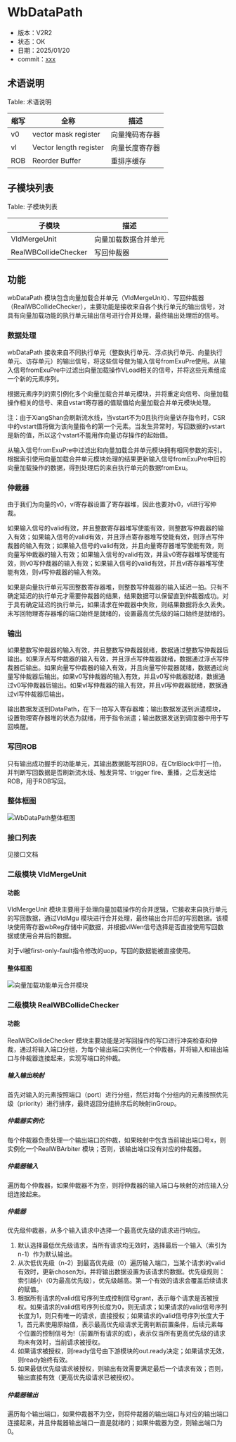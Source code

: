# WbDataPath

- 版本：V2R2
- 状态：OK
- 日期：2025/01/20
- commit：[xxx](https://github.com/OpenXiangShan/XiangShan/tree/xxx)

## 术语说明

Table: 术语说明

| 缩写  | 全称                     | 描述      |
| --- | ---------------------- | ------- |
| v0  | vector mask register   | 向量掩码寄存器 |
| vl  | Vector length register | 向量长度寄存器 |
| ROB | Reorder Buffer         | 重排序缓存   |

## 子模块列表

Table: 子模块列表

| 子模块                  | 描述         |
| -------------------- | ---------- |
| VldMergeUnit         | 向量加载数据合并单元 |
| RealWBCollideChecker | 写回仲裁器      |

## 功能

wbDataPath
模块包含向量加载合并单元（VldMergeUnit）、写回仲裁器（RealWBCollideChecker），主要功能是接收来自各个执行单元的输出信号，对具有向量加载功能的执行单元输出信号进行合并处理，最终输出处理后的信号。

### 数据处理

wbDataPath
接收来自不同执行单元（整数执行单元、浮点执行单元、向量执行单元、访存单元）的输出信号，将这些信号做为输入信号fromExuPre使用。从输入信号fromExuPre中过滤出向量加载操作VLoad相关的信号，并将这些元素组成一个新的元素序列。

根据元素序列的索引例化多个向量加载合并单元模块，并将重定向信号、向量加载操作相关的信号、来自vstart寄存器的值赋值给向量加载合并单元模块处理。

注：由于XiangShan会刷新流水线，当vstart不为0且执行向量访存指令时，CSR中的vstart值将做为该向量指令的第一个元素。当发生异常时，写回数据的vstart是新的值，所以这个vstart不能用作向量访存操作的起始值。

从输入信号fromExuPre中过滤出和向量加载合并单元模块拥有相同参数的索引。
根据索引使用向量加载合并单元模块处理的结果更新输入信号fromExuPre中旧的向量加载操作的数据，得到处理后的来自执行单元的数据fromExu。

### 仲裁器

由于我们为向量的v0，vl寄存器设置了寄存器堆，因此也要对v0，vl进行写仲裁。

如果输入信号的valid有效，并且整数寄存器堆写使能有效，则整数写仲裁器的输入有效；如果输入信号的valid有效，并且浮点寄存器堆写使能有效，则浮点写仲裁器的输入有效；如果输入信号的valid有效，并且向量寄存器堆写使能有效，则向量写仲裁器的输入有效；如果输入信号的valid有效，并且v0寄存器堆写使能有效，则v0写仲裁器的输入有效；如果输入信号的valid有效，并且vl寄存器堆写使能有效，则vl写仲裁器的输入有效。

如果是向量执行单元写回整数寄存器堆，则整数写仲裁器的输入延迟一拍。只有不确定延迟的执行单元才需要仲裁器的结果，结果数据可以保留直到仲裁器成功。对于具有确定延迟的执行单元，如果请求在仲裁器中失败，则结果数据将永久丢失。未写回物理寄存器堆的端口始终是就绪的，设置最高优先级的端口始终是就绪的。

### 输出

如果整数写仲裁器的输入有效，并且整数写仲裁器就绪，数据通过整数写仲裁器后输出。如果浮点写仲裁器的输入有效，并且浮点写仲裁器就绪，数据通过浮点写仲裁器后输出。如果向量写仲裁器的输入有效，并且向量写仲裁器就绪，数据通过向量写仲裁器后输出。如果v0写仲裁器的输入有效，并且v0写仲裁器就绪，数据通过v0写仲裁器后输出。如果vl写仲裁器的输入有效，并且vl写仲裁器就绪，数据通过vl写仲裁器后输出。

输出数据发送到DataPath，在下一拍写入寄存器堆；输出数据发送到派遣模块，设置物理寄存器堆的状态为就绪，用于指令派遣；输出数据发送到调度器中用于写回唤醒。

### 写回ROB

只有输出成功握手的功能单元，其输出数据能写回ROB，在CtrlBlock中打一拍，并判断写回数据是否刷新流水线、触发异常、trigger
fire、重播，之后发送给ROB，用于ROB写回。

### 整体框图

![WbDataPath整体框图](./figure/wbDatapath.svg)

### 接口列表

见接口文档

### 二级模块 VldMergeUnit

#### 功能

VldMergeUnit 模块主要用于处理向量加载操作的合并逻辑，它接收来自执行单元的写回数据，通过VldMgu
模块进行合并处理，最终输出合并后的写回数据。该模块使用寄存器wbReg存储中间数据，并根据vlWen信号选择是否直接使用写回数据或使用合并后的数据。

对于vl被first-only-fault指令修改的uop，写回的数据能被直接使用。

#### 整体框图

![向量加载功能单元合并模块](./figure/VldMergeUnit.svg)

### 二级模块 RealWBCollideChecker

#### 功能

RealWBCollideChecker
模块主要功能是对写回操作的写口进行冲突检查和仲裁，通过将输入端口分组，为每个输出端口实例化一个仲裁器，并将输入和输出端口与仲裁器连接起来，实现写端口的仲裁。

##### 输入输出映射

首先对输入的元素按照端口（port）进行分组，然后对每个分组内的元素按照优先级（priority）进行排序，最终返回分组排序后的映射inGroup。

##### 仲裁器实例化

每个仲裁器负责处理一个输出端口的仲裁，如果映射中包含当前输出端口号x，则实例化一个RealWBArbiter 模块；否则，该输出端口没有对应的仲裁器。

##### 仲裁器输入

遍历每个仲裁器，如果仲裁器不为空，则将仲裁器的输入端口与映射的对应输入分组连接起来。

##### 仲裁器

优先级仲裁器，从多个输入请求中选择一个最高优先级的请求进行响应。

1. 默认选择最低优先级请求，当所有请求均无效时，选择最后一个输入（索引为n-1）作为默认输出。
2. 从次低优先级（n-2）到最高优先级（0）遍历输入端口，当某个请求i的valid有效时，更新chosen为i，并将输出数据设置为该请求的数据。优先级规则：索引越小（0为最高优先级），优先级越高。第一个有效的请求会覆盖后续请求的赋值。
3. 根据所有请求的valid信号序列生成控制信号grant，表示每个请求是否被授权。如果请求的valid信号序列长度为0，则无请求；如果请求的valid信号序列长度为1，则只有唯一的请求，直接授权；如果请求的valid信号序列长度大于1，首元素使用原始值，表示最高优先级请求无需判断前置条件，后续元素每个位置的控制信号为!（前置所有请求的或），表示仅当所有更高优先级的请求均未有效时，当前请求被授权。
4. 如果请求被授权，则ready信号由下游模块的out.ready决定；如果请求无效，则ready始终有效。
5. 如果最低优先级请求被授权，则输出有效需要满足最后一个请求有效；否则，输出直接有效（更高优先级请求已被授权）。

##### 仲裁器输出

遍历每个输出端口，如果仲裁器不为空，则将仲裁器的输出端口与对应的输出端口连接起来，并且仲裁器输出端口一直是就绪的；如果仲裁器为空，则输出端口为0。

